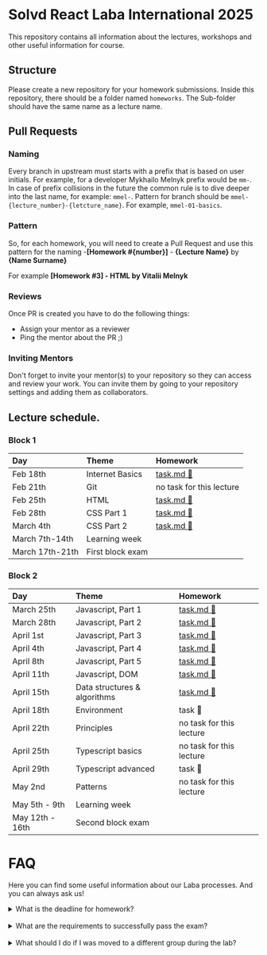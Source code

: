 # Solvd React Laba International 2025

This repository contains all information about the lectures, workshops and other useful information
for course.

## Structure

Please create a new repository for your homework submissions. Inside this repository, there should
be a folder named `homeworks`. The Sub-folder should have the same name as a lecture name.

## Pull Requests

### Naming

Every branch in upstream must starts with a prefix that is based on user initials. For example, for
a developer Mykhailo Melnyk prefix would be `mm-`. In case of prefix collisions in the future the
common rule is to dive deeper into the last name, for example: `mmel-`. Pattern for branch should be
`mmel-{lecture_number}-{letcture_name}`. For example, `mmel-01-basics`.

### Pattern

So, for each homework, you will need to create a Pull Request and use this pattern for the
naming -**[Homework #{number}]** - **{Lecture Name}** by **{Name Surname}**

For example **[Homework #3] - HTML by Vitalii Melnyk**

### Reviews

Once PR is created you have to do the following things:

- Assign your mentor as a reviewer
- Ping the mentor about the PR ;)

### Inviting Mentors

Don't forget to invite your mentor(s) to your repository so they can access and review your work.
You can invite them by going to your repository settings and adding them as collaborators.

## Lecture schedule.

### Block 1

| Day             | Theme            | Homework                                         |
| :-------------- | :--------------- | :----------------------------------------------- |
| Feb 18th        | Internet Basics  | [task.md 🔗](./lectures/01-basics/task.md)       |
| Feb 21th        | Git              | no task for this lecture                         |
| Feb 25th        | HTML             | [task.md 🔗](./lectures/03-html-basics/task.md)  |
| Feb 28th        | CSS Part 1       | [task.md 🔗](./lectures/04-css/task.md)          |
| March 4th       | CSS Part 2       | [task.md 🔗](./lectures/05-css-advanced/task.md) |
| March 7th-14th  | Learning week    |                                                  |
| March 17th-21th | First block exam |                                                  |

### Block 2

| Day             | Theme                        | Homework                                                           |
| :-------------- | :--------------------------- | :----------------------------------------------------------------- |
| March 25th      | Javascript, Part 1           | [task.md 🔗](./lectures/06-js-basics-1/task.md)                    |
| March 28th      | Javascript, Part 2           | [task.md 🔗](./lectures/07-js-basics-2/task.md)                    |
| April 1st       | Javascript, Part 3           | [task.md 🔗](./lectures/08-js-advanced/task.md)                    |
| April 4th       | Javascript, Part 4           | [task.md 🔗](./lectures/09-js-advanced-2/task.md)                  |
| April 8th       | Javascript, Part 5           | [task.md 🔗](./lectures/10-js-advanced-3/task.md)                  |
| April 11th      | Javascript, DOM              | [task.md 🔗](./lectures/11-js-dom/task.md)                         |
| April 15th      | Data structures & algorithms | [task.md 🔗](./lectures/12-data-structures-and-algorithms/task.md) |
| April 18th      | Environment                  | task 🔗                                                            |
| April 22th      | Principles                   | no task for this lecture                                           |
| April 25th      | Typescript basics            | no task for this lecture                                           |
| April 29th      | Typescript advanced          | task 🔗                                                            |
| May 2nd         | Patterns                     | no task for this lecture                                           |
| May 5th - 9th   | Learning week                |                                                                    |
| May 12th - 16th | Second block exam            |                                                                    |

# FAQ

Here you can find some useful information about our Laba processes. And you can always ask us!

<details>
<summary>What is the deadline for homework?</summary>

The deadline for all homework assignments is the next lecture, unless otherwise changed by your
mentor.

</details>
<br>

<details>
<summary>What are the requirements to successfully pass the exam?</summary>

Your exam result depends on whether you've submitted all assignments during the block, as well as
your performance in the theoretical and practical parts of the exam. Based on your results, a
decision will be made on whether you proceed to the next stage.

</details>
<br>
<details>
<summary>What should I do if I was moved to a different group during the lab?</summary>

Sometimes we need to rebalance groups after the exams. If you were moved to a different group after
a block, it means you were assigned to a different mentor's group. If you have any additional
questions, feel free to reach out to any of the mentors — we’re always happy to help!

</details>

<br>
<br>
